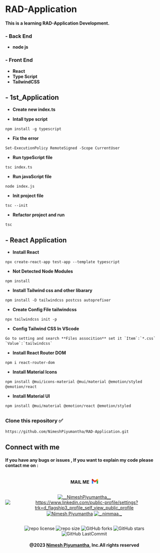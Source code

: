# RAD-Application

**This is a learning RAD-Application Development.**

### - Back End
- **node js**


### - Front End

- **React**
- **Type Script**
- **TailwindCSS**

##
## - 1st_Application


- **Create new index.ts**

- **Intall type script**

```
npm install -g typescript
```

- **Fix the error**

```
Set-ExecutionPolicy RemoteSigned -Scope CurrentUser
```

- **Run typeScript file**

```
tsc index.ts
```

- **Run javaScript file**

```
node index.js
```

- **Init project file**

```
tsc --init
```

- **Refactor project and run**

```
tsc
```

## - React Application

- **Install React**

```
npx create-react-app test-app --template typescript
```

- **Not Detected Node Modules**

```
npm install
```

- **Install Tailwind css and other libarary**

```
npm install -D tailwindcss postcss autoprefixer
```

- **Create Config File tailwindcss**

```
npx tailwindcss init -p
```

- **Config Tailwind CSS In VScode**

```
Go to setting and search **Files assocition** set it `Item`:`*.css` `Value`:`tailwindcss`
```

- **Install React Router DOM**

```
npm i react-router-dom
```

- **Install Material Icons**

```
npm install @mui/icons-material @mui/material @emotion/styled @emotion/react
```

- **Install Material UI**

```
npm install @mui/material @emotion/react @emotion/styled
```

##

### Clone this repository ✅

```md
https://github.com/NimeshPiyumantha/RAD-Application.git
```

## Connect with me

#### If you have any bugs or issues , If you want to explain my code please contact me on :

<div align="center">
 <br><b>MAIL ME</b>&nbsp;
  <a href="mailto:nimeshpiyumantha11@gmail.com">
      <img width="20px" src="https://github.com/NimeshPiyumantha/red-alpha/blob/main/gmail.svg" />
  </a></p>

 </div>

##

<p align="center">
<a href="https://twitter.com/NPiyumantha60"><img align="center" src="https://raw.githubusercontent.com/rahuldkjain/github-profile-readme-generator/master/src/images/icons/Social/twitter.svg" alt="__NimeshPiyumantha__" height="30" width="40" /></a>
<a href="https://www.linkedin.com/in/nimesh-piyumantha-33736a222" target="blank"><img align="center" src="https://raw.githubusercontent.com/rahuldkjain/github-profile-readme-generator/master/src/images/icons/Social/linked-in-alt.svg" alt="https://www.linkedin.com/public-profile/settings?trk=d_flagship3_profile_self_view_public_profile" height="30" width="40" /></a>
<a href="https://www.facebook.com/profile.php?id=100025931563090" target="blank"><img align="center" src="https://raw.githubusercontent.com/rahuldkjain/github-profile-readme-generator/master/src/images/icons/Social/facebook.svg" alt="Nimesh Piyumantha" height="30" width="40" /></a>
<a href="https://www.instagram.com/_.nimmaa._/" target="blank"><img align="center" src="https://raw.githubusercontent.com/rahuldkjain/github-profile-readme-generator/master/src/images/icons/Social/instagram.svg" alt="_.nimmaa._" height="30" width="40" /></a>
</p>

##

<div align="center">

![repo license](https://img.shields.io/github/license/NimeshPiyumantha/RAD-Application?&labelColor=black&color=3867d6&style=for-the-badge)
![repo size](https://img.shields.io/github/repo-size/NimeshPiyumantha/RAD-Application?label=Repo%20Size&style=for-the-badge&labelColor=black&color=20bf6b)
![GitHub forks](https://img.shields.io/github/forks/NimeshPiyumantha/RAD-Application?&labelColor=black&color=0fb9b1&style=for-the-badge)
![GitHub stars](https://img.shields.io/github/stars/NimeshPiyumantha/RAD-Application?&labelColor=black&color=f7b731&style=for-the-badge)
![GitHub LastCommit](https://img.shields.io/github/last-commit/NimeshPiyumantha/RAD-Application?logo=github&labelColor=black&color=d1d8e0&style=for-the-badge)

</div>

<div align="center">

#### @2023 [Nimesh Piyumantha](https://github.com/NimeshPiyumantha/), Inc.All rights reserved

</div>
